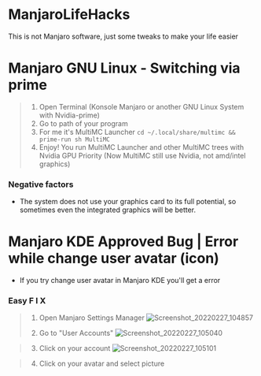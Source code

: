 # ManjaroLifeHacks
This is not Manjaro software, just some tweaks to make your life easier


# Manjaro GNU Linux - Switching via prime
> 1. Open Terminal (Konsole Manjaro or another GNU Linux System with Nvidia-prime)
> 2. Go to path of your program
> 3. For me it's MultiMC Launcher `cd ~/.local/share/multimc && prime-run sh MultiMC`
> 4. Enjoy! You run MultiMC Launcher and other MultiMC trees with Nvidia GPU Priority (Now MultiMC still use Nvidia, not amd/intel graphics)

### Negative factors

- The system does not use your graphics card to its full potential, so sometimes even the integrated graphics will be better.

# Manjaro KDE Approved Bug | Error while change user avatar (icon)

- If you try change user avatar in Manjaro KDE you'll get a error

### Easy F I X
> 1. Open Manjaro Settings Manager ![Screenshot_20220227_104857](https://user-images.githubusercontent.com/77334306/155873505-b2aaa230-eff5-48dd-a161-1723f2f8de64.png)
> 
> 2. Go to "User Accounts" ![Screenshot_20220227_105040](https://user-images.githubusercontent.com/77334306/155873560-6e9956cb-f518-4f76-b8a5-179908ecf748.png)
 
> 3. Click on your account ![Screenshot_20220227_105101](https://user-images.githubusercontent.com/77334306/155873573-b94094c8-ee2c-4264-90f3-c6248cae1eaf.png)

> 4. Click on your avatar and select picture
